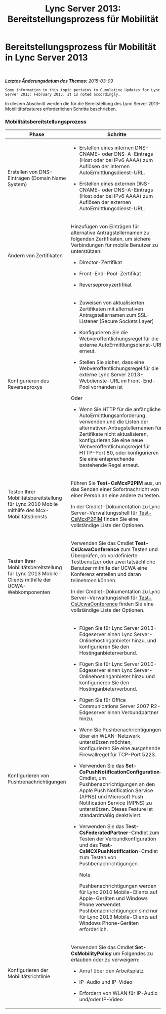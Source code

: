 ﻿---
title: 'Lync Server 2013: Bereitstellungsprozess für Mobilität'
TOCTitle: Bereitstellungsprozess für Mobilität
ms:assetid: 5a1cebda-c14b-4ff4-9c36-f7caa868160f
ms:mtpsurl: https://technet.microsoft.com/de-de/library/Hh690023(v=OCS.15)
ms:contentKeyID: 49294102
ms.date: 05/19/2016
mtps_version: v=OCS.15
ms.translationtype: HT
---

# Bereitstellungsprozess für Mobilität in Lync Server 2013

 

_**Letztes Änderungsdatum des Themas:** 2015-03-09_

    Some information in this topic pertains to Cumulative Updates for Lync Server 2013: February 2013. It is noted accordingly.

In diesem Abschnitt werden die für die Bereitstellung des Lync Server 2013-Mobilitätsfeatures erforderlichen Schritte beschrieben.

### Mobilitätsbereitstellungsprozess

<table>
<colgroup>
<col style="width: 25%" />
<col style="width: 25%" />
<col style="width: 25%" />
<col style="width: 25%" />
</colgroup>
<thead>
<tr class="header">
<th>Phase</th>
<th>Schritte</th>
<th>Berechtigungen</th>
<th>Bereitstellungsdokumentation</th>
</tr>
</thead>
<tbody>
<tr class="odd">
<td><p>Erstellen von DNS-Einträgen (Domain Name System)</p></td>
<td><ul>
<li><p>Erstellen eines internen DNS-CNAME- oder DNS-A-Eintrags (Host oder bei IPv6 AAAA) zum Auflösen der internen AutoErmittlungsdienst-URL.</p></li>
<li><p>Erstellen eines externen DNS-CNAME- oder DNS-A-Eintrags (Host oder bei IPv6 AAAA) zum Auflösen der externen AutoErmittlungsdienst-URL.</p></li>
</ul></td>
<td><p>Domänen-Admins</p>
<p>DnsAdmins</p></td>
<td><p><a href="lync-server-2013-creating-dns-records-for-the-autodiscover-service.md">Erstellen von DNS-Einträgen für den AutoErmittlungsdienst in Lync Server 2013</a></p></td>
</tr>
<tr class="even">
<td><p>Ändern von Zertifikaten</p></td>
<td><p>Hinzufügen von Einträgen für alternative Antragstellernamen zu folgenden Zertifikaten, um sichere Verbindungen für mobile Benutzer zu unterstützen:</p>
<ul>
<li><p>Director-Zertifikat</p></li>
<li><p>Front-End-Pool-Zertifikat</p></li>
<li><p>Reverseproxyzertifikat</p></li>
</ul></td>
<td><p>Lokaler Administrator</p></td>
<td><p><a href="lync-server-2013-modifying-certificates-for-mobility.md">Ändern der Zertifikate für Mobilität in Lync Server 2013</a></p></td>
</tr>
<tr class="odd">
<td><p>Konfigurieren des Reverseproxys</p></td>
<td><ul>
<li><p>Zuweisen von aktualisierten Zertifikaten mit alternativen Antragstellernamen zum SSL-Listener (Secure Sockets Layer)</p></li>
<li><p>Konfigurieren Sie die Webveröffentlichungsregel für die externe AutoErmittlungsdienst-URL erneut.</p></li>
<li><p>Stellen Sie sicher, dass eine Webveröffentlichungsregel für die externe Lync Server 2013-Webdienste-URL im Front-End-Pool vorhanden ist</p></li>
</ul>
<p>Oder</p>
<ul>
<li><p>Wenn Sie HTTP für die anfängliche AutoErmittlungsanforderung verwenden und die Listen der alternativen Antragstellernamen für Zertifikate nicht aktualisieren, konfigurieren Sie eine neue Webveröffentlichungsregel für HTTP-Port 80, oder konfigurieren Sie eine entsprechende bestehende Regel erneut.</p></li>
</ul></td>
<td><p>Lokaler Administrator</p></td>
<td><p><a href="lync-server-2013-configuring-the-reverse-proxy-for-mobility.md">Konfigurieren des Reverseproxys für Mobilität in Lync Server 2013</a></p></td>
</tr>
<tr class="even">
<td><p>Testen Ihrer Mobilitätsbereitstellung für Lync 2010 Mobile mithilfe des Mcx-Mobilitätsdiensts</p></td>
<td><p>Führen Sie <strong>Test-CsMcxP2PIM</strong> aus, um das Senden einer Sofortnachricht von einer Person an eine andere zu testen.</p>
<p>In der Cmdlet-Dokumentation zu Lync Server-Verwaltungsshell für <a href="https://docs.microsoft.com/en-us/powershell/module/skype/Test-CsMcxP2PIM">Test-CsMcxP2PIM</a> finden Sie eine vollständige Liste der Optionen.</p></td>
<td><p>CsAdministrator</p></td>
<td><p><a href="lync-server-2013-verifying-your-mobility-deployment.md">Überprüfen der Mobilitätsbereitstellung in Lync Server 2013</a></p></td>
</tr>
<tr class="odd">
<td><p>Testen Ihrer Mobilitätsbereitstellung für Lync 2013 Mobile-Clients mithilfe der UCWA-Webkomponenten</p></td>
<td><p>Verwenden Sie das Cmdlet <strong>Test-CsUcwaConference</strong> zum Testen und Überprüfen, ob vordefinierte Testbenutzer oder zwei tatsächliche Benutzer mithilfe der UCWA eine Konferenz erstellen und daran teilnehmen können.</p>
<p>In der Cmdlet-Dokumentation zu Lync Server-Verwaltungsshell für <a href="https://docs.microsoft.com/en-us/powershell/module/skype/Test-CsUcwaConference">Test-CsUcwaConference</a> finden Sie eine vollständige Liste der Optionen.</p></td>
<td><p>CsAdministrator</p></td>
<td><p><a href="lync-server-2013-verifying-your-mobility-deployment.md">Überprüfen der Mobilitätsbereitstellung in Lync Server 2013</a></p></td>
</tr>
<tr class="even">
<td><p>Konfigurieren von Pushbenachrichtigungen</p></td>
<td><ul>
<li><p>Fügen Sie für Lync Server 2013- Edgeserver einen Lync Server-Onlinehostinganbieter hinzu, und konfigurieren Sie den Hostinganbieterverbund.</p></li>
<li><p>Fügen Sie für Lync Server 2010- Edgeserver einen Lync Server-Onlinehostinganbieter hinzu und konfigurieren Sie den Hostinganbieterverbund.</p></li>
<li><p>Fügen Sie für Office Communications Server 2007 R2- Edgeserver einen Verbundpartner hinzu.</p></li>
<li><p>Wenn Sie Pushbenachrichtigungen über ein WLAN-Netzwerk unterstützen möchten, konfigurieren Sie eine ausgehende Firewallregel für TCP-Port 5223.</p></li>
<li><p>Verwenden Sie das <strong>Set-CsPushNotificationConfiguration</strong>-Cmdlet, um Pushbenachrichtigungen an den Apple Push Notification Service (APNS) und Microsoft Push Notification Service (MPNS) zu unterstützen. Dieses Feature ist standardmäßig deaktiviert.</p></li>
<li><p>Verwenden Sie das <strong>Test-CsFederatedPartner</strong>-Cmdlet zum Testen der Verbundkonfiguration und das <strong>Test-CsMCXPushNotification</strong>-Cmdlet zum Testen von Pushbenachrichtigungen.</p>
<div>

> [!NOTE]
> Pushbenachrichtigungen werden für Lync 2010 Mobile-Clients auf Apple-Geräten und Windows Phone verwendet.<BR>Pushbenachrichtigungen sind nur für Lync 2013&nbsp;Mobile-Clients auf Windows Phone-Geräten erforderlich.


</div></li>
</ul></td>
<td><p>RtcUniversalServerAdmins</p></td>
<td><p><a href="lync-server-2013-configuring-for-push-notifications.md">Konfigurieren von Pushbenachrichtigungen in Lync Server 2013</a></p></td>
</tr>
<tr class="odd">
<td><p>Konfigurieren der Mobilitätsrichtlinie</p></td>
<td><p>Verwenden Sie das Cmdlet <strong>Set-CsMobilityPolicy</strong> um Folgendes zu erlauben oder zu verweigern:</p>
<ul>
<li><p>Anruf über den Arbeitsplatz</p></li>
<li><p>IP-Audio und IP-Video</p></li>
<li><p>Erfordern von WLAN für IP-Audio und/oder IP-Video</p></li>
</ul></td>
<td><p>CsAdministrator</p></td>
<td><p><a href="lync-server-2013-configuring-mobility-policy.md">Konfigurieren der Mobilitätsrichtlinie in Lync Server 2013</a></p></td>
</tr>
</tbody>
</table>

